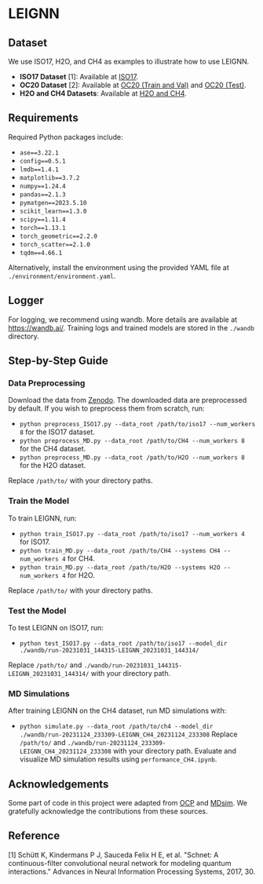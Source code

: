 # LEIGNN

## Dataset
We use ISO17, H2O, and CH4 as examples to illustrate how to use LEIGNN.

- **ISO17 Dataset** [1]: Available at [ISO17](http://quantum-machine.org/datasets/).
- **OC20 Dataset** [2]: Available at [OC20 (Train and Val)](https://zenodo.org/records/12508546) and [OC20 (Test)](https://zenodo.org/records/11375993).
- **H2O and CH4 Datasets**: Available at [H2O and CH4](https://zenodo.org/records/10208201).

## Requirements
Required Python packages include:  
- `ase==3.22.1`
- `config==0.5.1`
- `lmdb==1.4.1`
- `matplotlib==3.7.2`
- `numpy==1.24.4`
- `pandas==2.1.3`
- `pymatgen==2023.5.10`
- `scikit_learn==1.3.0`
- `scipy==1.11.4`
- `torch==1.13.1`
- `torch_geometric==2.2.0`
- `torch_scatter==2.1.0`
- `tqdm==4.66.1`

Alternatively, install the environment using the provided YAML file at `./environment/environment.yaml`.

## Logger
For logging, we recommend using wandb. More details are available at https://wandb.ai/. Training logs and trained models are stored in the `./wandb` directory.

## Step-by-Step Guide

### Data Preprocessing
Download the data from [Zenodo](https://zenodo.org/records/10208201).
The downloaded data are preprocessed by default. If you wish to preprocess them from scratch, run:
- `python preprocess_ISO17.py --data_root /path/to/iso17 --num_workers 8` for the ISO17 dataset.
- `python preprocess_MD.py --data_root /path/to/CH4 --num_workers 8` for the CH4 dataset.
- `python preprocess_MD.py --data_root /path/to/H2O --num_workers 8` for the H2O dataset.

Replace `/path/to/` with your directory paths.

### Train the Model
To train LEIGNN, run:
- `python train_ISO17.py --data_root /path/to/iso17 --num_workers 4` for ISO17.
- `python train_MD.py --data_root /path/to/CH4 --systems CH4 --num_workers 4` for CH4.
- `python train_MD.py --data_root /path/to/H2O --systems H2O --num_workers 4` for H2O.

Replace `/path/to/` with your directory paths.

### Test the Model
To test LEIGNN on ISO17, run:
- `python test_ISO17.py --data_root /path/to/iso17 --model_dir ./wandb/run-20231031_144315-LEIGNN_20231031_144314/`

Replace `/path/to/` and `./wandb/run-20231031_144315-LEIGNN_20231031_144314/` with your directory path.

### MD Simulations
After training LEIGNN on the CH4 dataset, run MD simulations with:
- `python simulate.py --data_root /path/to/ch4 --model_dir ./wandb/run-20231124_233309-LEIGNN_CH4_20231124_233308`
Replace `/path/to/` and `./wandb/run-20231124_233309-LEIGNN_CH4_20231124_233308` with your directory path.
Evaluate and visualize MD simulation results using `performance_CH4.ipynb`.

## Acknowledgements
Some part of code in this project were adapted from [OCP](https://github.com/Open-Catalyst-Project/ocp) and [MDsim](https://github.com/kyonofx/MDsim). We gratefully acknowledge the contributions from these sources.
## Reference
[1] Schütt K, Kindermans P J, Sauceda Felix H E, et al. "Schnet: A continuous-filter convolutional neural network for modeling quantum interactions." Advances in Neural Information Processing Systems, 2017, 30.
